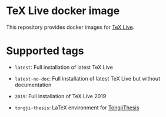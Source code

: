 # TeX Live docker image

This repository provides docker images for [TeX Live](https://www.tug.org/texlive/).

# Supported tags

- `latest`: Full installation of latest TeX Live

- `latest-no-doc`: Full installation of latest TeX Live but without documentation

- `2019`: Full installation of TeX Live 2019

- `tongji-thesis`: LaTeX environment for [TongjiThesis](https://github.com/marquistj13/TongjiThesis)

